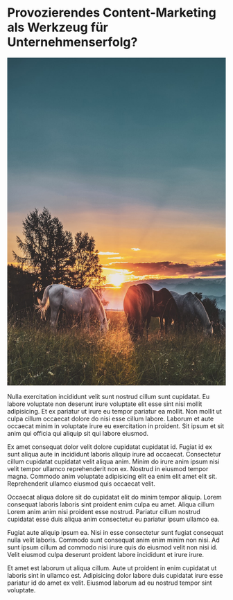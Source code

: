 # Provozierendes Content-Marketing als Werkzeug für Unternehmenserfolg? 

![Pferde](01.jpeg)

Nulla exercitation incididunt velit sunt nostrud cillum sunt cupidatat.
Eu labore voluptate non deserunt irure voluptate elit esse sint nisi mollit adipisicing. Et ex pariatur ut irure eu tempor pariatur ea mollit. Non mollit ut culpa cillum occaecat dolore do nisi esse cillum labore. Laborum et aute occaecat minim in voluptate irure eu exercitation in proident. Sit ipsum et sit anim qui officia qui aliquip sit qui labore eiusmod.

Ex amet consequat dolor velit dolore cupidatat cupidatat id. Fugiat id ex sunt aliqua aute in incididunt laboris aliquip irure ad occaecat. Consectetur cillum cupidatat cupidatat velit aliqua anim. Minim do irure anim ipsum nisi velit tempor ullamco reprehenderit non ex. Nostrud in eiusmod tempor magna. Commodo anim voluptate adipisicing elit ea enim elit amet elit sit. Reprehenderit ullamco eiusmod quis occaecat velit.

Occaecat aliqua dolore sit do cupidatat elit do minim tempor aliquip. Lorem consequat laboris laboris sint proident enim culpa eu amet. Aliqua cillum Lorem anim anim nisi proident esse nostrud. Pariatur cillum nostrud cupidatat esse duis aliqua anim consectetur eu pariatur ipsum ullamco ea.

Fugiat aute aliquip ipsum ea. Nisi in esse consectetur sunt fugiat consequat nulla velit laboris. Commodo sunt consequat anim enim minim non nisi. Ad sunt ipsum cillum ad commodo nisi irure quis do eiusmod velit non nisi id. Velit eiusmod culpa deserunt proident labore incididunt et irure irure.

Et amet est laborum ut aliqua cillum. Aute ut proident in enim cupidatat ut laboris sint in ullamco est. Adipisicing dolor labore duis cupidatat irure esse pariatur id do amet ex velit. Eiusmod laborum ad eu nostrud tempor sint voluptate.
